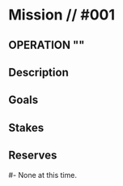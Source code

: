# Mission // #001
## OPERATION ""

## Description


## Goals

## Stakes


## Reserves
#- None at this time.
